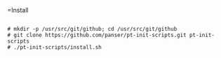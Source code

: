 =Install

<code>
# mkdir -p /usr/src/git/github; cd /usr/src/git/github
# git clone https://github.com/panser/pt-init-scripts.git pt-init-scripts
# ./pt-init-scripts/install.sh


</code>
